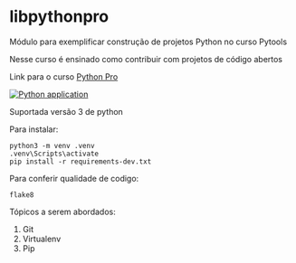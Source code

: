 # libpythonpro
Módulo para exemplificar construção de projetos Python no curso Pytools

Nesse curso é ensinado como contribuir com projetos de código abertos 

Link para o curso [Python Pro](https://plataforma.dev.pro.br/)

[![Python application](https://github.com/DENILSONdrds/libpythonpro/actions/workflows/python-app.yml/badge.svg)](https://github.com/DENILSONdrds/libpythonpro/actions/workflows/python-app.yml)

Suportada versão 3 de python

Para instalar:

``` console
python3 -m venv .venv
.venv\Scripts\activate
pip install -r requirements-dev.txt
```

Para conferir qualidade de codigo:

```console
flake8
```

Tópicos a serem abordados:
1. Git
2. Virtualenv
3. Pip

